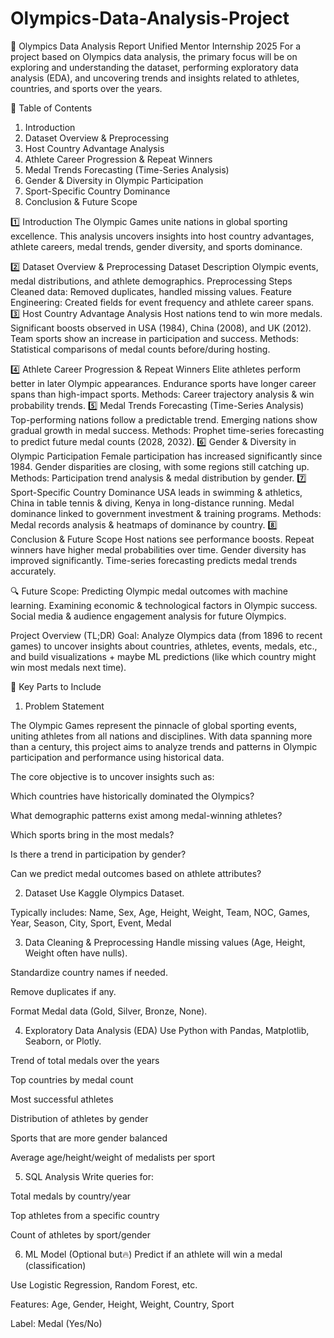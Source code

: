 # Olympics-Data-Analysis-Project
🏅 Olympics Data Analysis Report
Unified Mentor Internship 2025
For a project based on Olympics data analysis, the primary focus will be on exploring and understanding the dataset, performing exploratory data analysis (EDA), and uncovering trends and insights related to athletes, countries, and sports over the years.

📂 Table of Contents
1. Introduction
2. Dataset Overview & Preprocessing
3. Host Country Advantage Analysis
4. Athlete Career Progression & Repeat Winners
5. Medal Trends Forecasting (Time-Series Analysis)
6. Gender & Diversity in Olympic Participation
7. Sport-Specific Country Dominance
8. Conclusion & Future Scope

1️⃣ Introduction
The Olympic Games unite nations in global sporting excellence. This analysis uncovers insights into host country advantages, athlete careers, medal trends, gender diversity, and sports dominance.

2️⃣ Dataset Overview & Preprocessing
Dataset Description
Olympic events, medal distributions, and athlete demographics.
Preprocessing Steps
Cleaned data: Removed duplicates, handled missing values.
Feature Engineering: Created fields for event frequency and athlete career spans.
3️⃣ Host Country Advantage Analysis
Host nations tend to win more medals.
Significant boosts observed in USA (1984), China (2008), and UK (2012).
Team sports show an increase in participation and success.
Methods: Statistical comparisons of medal counts before/during hosting.

4️⃣ Athlete Career Progression & Repeat Winners
Elite athletes perform better in later Olympic appearances.
Endurance sports have longer career spans than high-impact sports.
Methods: Career trajectory analysis & win probability trends.
5️⃣ Medal Trends Forecasting (Time-Series Analysis)
Top-performing nations follow a predictable trend.
Emerging nations show gradual growth in medal success.
Methods: Prophet time-series forecasting to predict future medal counts (2028, 2032).
6️⃣ Gender & Diversity in Olympic Participation
Female participation has increased significantly since 1984.
Gender disparities are closing, with some regions still catching up.
Methods: Participation trend analysis & medal distribution by gender.
7️⃣ Sport-Specific Country Dominance
USA leads in swimming & athletics, China in table tennis & diving, Kenya in long-distance running.
Medal dominance linked to government investment & training programs.
Methods: Medal records analysis & heatmaps of dominance by country.
8️⃣ Conclusion & Future Scope
Host nations see performance boosts.
Repeat winners have higher medal probabilities over time.
Gender diversity has improved significantly.
Time-series forecasting predicts medal trends accurately.

🔍 Future Scope:
Predicting Olympic medal outcomes with machine learning.
Examining economic & technological factors in Olympic success.
Social media & audience engagement analysis for future Olympics.

Project Overview (TL;DR) Goal: Analyze Olympics data (from 1896 to recent games) to uncover insights about countries, athletes, events, medals, etc., and build visualizations + maybe ML predictions (like which country might win most medals next time).

💼 Key Parts to Include

1. Problem Statement

The Olympic Games represent the pinnacle of global sporting events, uniting athletes from all nations and disciplines. With data spanning more than a century, this project aims to analyze trends and patterns in Olympic participation and performance using historical data.

The core objective is to uncover insights such as:

Which countries have historically dominated the Olympics?

What demographic patterns exist among medal-winning athletes?

Which sports bring in the most medals?

Is there a trend in participation by gender?

Can we predict medal outcomes based on athlete attributes?

2. Dataset Use Kaggle Olympics Dataset.

Typically includes: Name, Sex, Age, Height, Weight, Team, NOC, Games, Year, Season, City, Sport, Event, Medal

3. Data Cleaning & Preprocessing Handle missing values (Age, Height, Weight often have nulls).

Standardize country names if needed.

Remove duplicates if any.

Format Medal data (Gold, Silver, Bronze, None).

4. Exploratory Data Analysis (EDA) Use Python with Pandas, Matplotlib, Seaborn, or Plotly.

Trend of total medals over the years

Top countries by medal count

Most successful athletes

Distribution of athletes by gender

Sports that are more gender balanced

Average age/height/weight of medalists per sport

5. SQL Analysis Write queries for:

Total medals by country/year

Top athletes from a specific country

Count of athletes by sport/gender

6. ML Model (Optional but🔥) Predict if an athlete will win a medal (classification)

Use Logistic Regression, Random Forest, etc.

Features: Age, Gender, Height, Weight, Country, Sport

Label: Medal (Yes/No)
